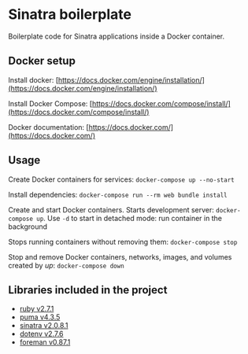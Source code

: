 # Sinatra boilerplate

Boilerplate code for Sinatra applications inside a Docker container.

## Docker setup

Install docker: [https://docs.docker.com/engine/installation/](https://docs.docker.com/engine/installation/)

Install Docker Compose: [https://docs.docker.com/compose/install/](https://docs.docker.com/compose/install/)

Docker documentation: [https://docs.docker.com/](https://docs.docker.com/)

## Usage

Create Docker containers for services: `docker-compose up --no-start`

Install dependencies: `docker-compose run --rm web bundle install`

Create and start Docker containers. Starts development server: `docker-compose up`. Use `-d` to start in detached mode: run container in the background

Stops running containers without removing them: `docker-compose stop`

Stop and remove Docker containers, networks, images, and volumes created by _up_: `docker-compose down`

## Libraries included in the project

- [ruby v2.7.1](https://www.ruby-lang.org)
- [puma v4.3.5](https://github.com/puma/puma)
- [sinatra v2.0.8.1](https://github.com/sinatra/sinatra)
- [dotenv v2.7.6](https://github.com/bkeepers/dotenv)
- [foreman v0.87.1](https://github.com/ddollar/foreman)
